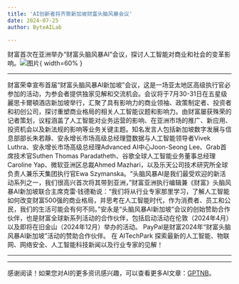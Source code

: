 ```yaml
---
title: 'AI创新者将齐聚新加坡财富头脑风暴会议'
date: 2024-07-25
author: ByteAILab

---
```


财富首次在亚洲举办“财富头脑风暴AI”会议，探讨人工智能对商业和社会的变革影响。![图片](https://ai-techpark.com/wp-content/uploads/2024/07/Top-AI-I-960x540.jpg){ width=60% }

---
财富荣幸宣布首届“财富头脑风暴AI新加坡”会议，这是一场亚太地区高级执行官必参加的活动，为参会者提供独家见解和交流机会。会议将于7月30-31日在五星级麗思卡爾頓酒店新加坡举行，汇聚了具有影响力的商业领袖、政策制定者、投资者和初创公司，探讨重塑商业格局的相关人工智能议题和影响力。由财富屡获殊荣的记者策划，议程涵盖了人工智能对业务运营的影响、在亚洲市场的推广、新应用、投资机会以及新法规的影响等业务关键主题。知名发言人包括新加坡数字发展与信息部部长朱若靜、安永增长市场高级总经理暨数据与人工智能领导者Vivek Luthra、安永增长市场高级总经理Advanced AI中心Joon-Seong Lee、Grab首席技术官Suthen Thomas Paradatheth、谷歌全球人工智能业务董事总经理Caroline Yap、微软亚洲区总裁Ahmed Mazhari，以及乐天公司技术研究所全球负责人兼乐天集团执行官Ewa Szymanska。“头脑风暴AI是我们最受欢迎的新活动系列之一，我们很高兴首次将其带到亚洲，”财富亚洲执行编辑兼《财富》头脑风暴AI新加坡联合主席克雷·钱德勒说：“我们将从行业专家那里学习，了解人工智能如何改变财富500强的商业格局，并思考在人工智能时代，作为消费者、员工和公民，我们的生活可能会有何不同。”安永是“头脑风暴AI新加坡”会议的创始赞助合作伙伴，也是财富全球新系列活动的合作伙伴，包括启动活动在伦敦（2024年4月）以及即将在旧金山（2024年12月）举办的活动。 PayPal是财富2024年“财富头脑风暴AI新加坡”活动的赞助合作伙伴。
在 AITechPark 探索最新的人工智能、物联网、网络安全、人工智能科技新闻以及行业专家的见解！

---
---
感谢阅读！如果您对AI的更多资讯感兴趣，可以查看更多AI文章：[GPTNB](https://gptnb.com)。